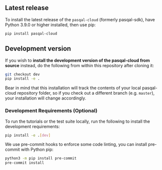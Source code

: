 ## Latest release

To install the latest release of the `pasqal-cloud` (formerly pasqal-sdk), have Python 3.9.0 or higher installed, then
use pip:

```bash
pip install pasqal-cloud
```

## Development version

If you wish to **install the development version of the pasqal-cloud from source** instead, do the following from within
this repository after cloning it:

```bash
git checkout dev
pip install -e .
```

Bear in mind that this installation will track the contents of your local
pasqal-cloud repository folder, so if you check out a different branch (e.g. `master`),
your installation will change accordingly.

### Development Requirements (Optional)

To run the tutorials or the test suite locally, run the following to install the development requirements:

```bash
pip install -e .[dev]
```

We use pre-commit hooks to enforce some code linting, you can install pre-commit with Python pip:

```bash
python3 -m pip install pre-commit
pre-commit install
```
